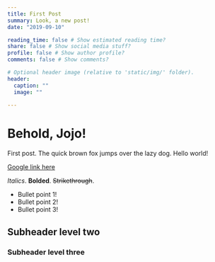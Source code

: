```yaml
---
title: First Post
summary: Look, a new post!
date: "2019-09-10"

reading_time: false # Show estimated reading time?
share: false # Show social media stuff?
profile: false # Show author profile?
comments: false # Show comments?

# Optional header image (relative to 'static/img/' folder).
header:
  caption: ""
  image: ""
 
---  
```

 
# Behold, Jojo!

First post. The quick brown fox jumps over the lazy dog. Hello world!

[Google link here](https://google.ca)

_Italics_. **Bolded**. ~~Strikethrough~~.

+ Bullet point 1!
+ Bullet point 2!
+ Bullet point 3!

## Subheader level two

### Subheader level three

